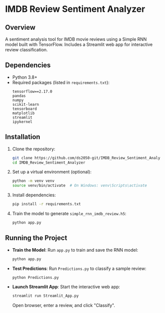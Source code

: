 # IMDB Review Sentiment Analyzer

## Overview
A sentiment analysis tool for IMDB movie reviews using a Simple RNN model built with TensorFlow. Includes a Streamlit web app for interactive review classification.

## Dependencies
- Python 3.8+
- Required packages (listed in `requirements.txt`):
  ```
  tensorflow==2.17.0
  pandas
  numpy
  scikit-learn
  tensorboard
  matplotlib
  streamlit
  ipykernel
  ```

## Installation
1. Clone the repository:
   ```bash
   git clone https://github.com/ds2050-git/IMDB_Review_Sentiment_Analyzer.git
   cd IMDB_Review_Sentiment_Analyzer
   ```
2. Set up a virtual environment (optional):
   ```bash
   python -m venv venv
   source venv/bin/activate  # On Windows: venv\Scripts\activate
   ```
3. Install dependencies:
   ```bash
   pip install -r requirements.txt
   ```
4. Train the model to generate `simple_rnn_imdb_review.h5`:
   ```bash
   python app.py
   ```

## Running the Project
- **Train the Model**: Run `app.py` to train and save the RNN model:
  ```bash
  python app.py
  ```
- **Test Predictions**: Run `Predictions.py` to classify a sample review:
  ```bash
  python Predictions.py
  ```
- **Launch Streamlit App**: Start the interactive web app:
  ```bash
  streamlit run Streamlit_App.py
  ```
  Open browser, enter a review, and click "Classify".
